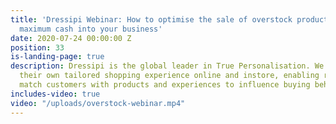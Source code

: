 ```yaml
---
title: 'Dressipi Webinar: How to optimise the sale of overstock products and release
  maximum cash into your business'
date: 2020-07-24 00:00:00 Z
position: 33
is-landing-page: true
description: Dressipi is the global leader in True Personalisation. We give each customer
  their own tailored shopping experience online and instore, enabling retailers to
  match customers with products and experiences to influence buying behaviour at scale.
includes-video: true
video: "/uploads/overstock-webinar.mp4"
---
```



